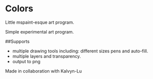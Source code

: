 # Colors
Little mspaint-esque art program.

Simple experimental art program.

##Supports
* multiple drawing tools including: different sizes pens and auto-fill.
* multiple layers and transparency.
* output to png


Made in collaboration with Kalvyn-Lu
